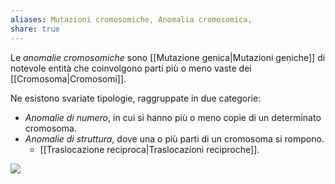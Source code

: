 ```yaml
---
aliases: Mutazioni cromosomiche, Anomalia cromosomica,
share: true
---
```

Le *anomalie cromosomiche* sono [[Mutazione genica|Mutazioni geniche]] di notevole entità che coinvolgono parti più o meno vaste dei [[Cromosoma|Cromosomi]]. 

Ne esistono svariate tipologie, raggruppate in due categorie:
- *Anomalie di numero*, in cui si hanno più o meno copie di un determinato cromosoma.
- *Anomalie di struttura*, dove una o più parti di un cromosoma si rompono.
	- [[Traslocazione reciproca|Traslocazioni reciproche]].

![](1819cbbb049076931dfdf5b82d3b2b45_MD5%201.png)